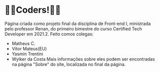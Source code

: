 # 👨‍💻Coders!👩‍💻
Página criada como projeto final da disciplina de Front-end I, ministrada pelo professor Renan, do primeiro bimestre do curso Certified Tech Developer em 2021.2.
Feito comos colegas: 
 - Matheus C.
 - Vitor Mateus(EU)
 - Yasmin Trentini
 - Wylker da Costa
Mais informações sobre eles podem ser encontradas na página "Sobre" do site, localizada no final da página.
